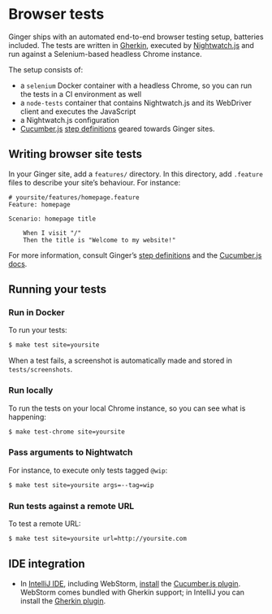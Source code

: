 Browser tests
=============

Ginger ships with an automated end-to-end browser testing setup, batteries 
included. The tests are written in [Gherkin](https://github.com/cucumber/cucumber/wiki/Gherkin),
executed by [Nightwatch.js](http://nightwatchjs.org) and run against a 
Selenium-based headless Chrome instance. 

The setup consists of:

- a `selenium` Docker container with a headless Chrome, so you can run the tests
  in a CI environment as well
- a `node-tests` container that contains Nightwatch.js and its WebDriver client 
  and executes the JavaScript
- a Nightwatch.js configuration
- [Cucumber.js](https://github.com/cucumber/cucumber-js) 
  [step definitions](../tests/features/step_definitions/) geared towards 
  Ginger sites. 
 
Writing browser site tests
--------------------------

In your Ginger site, add a `features/` directory. In this directory, add
`.feature` files to describe your site’s behaviour. For instance:

```gherkin
# yoursite/features/homepage.feature
Feature: homepage

Scenario: homepage title

    When I visit "/"
    Then the title is "Welcome to my website!"
```

For more information, consult Ginger’s [step definitions](../tests/features/step_definitions/)
and the [Cucumber.js docs](https://github.com/cucumber/cucumber-js).

Running your tests
------------------

### Run in Docker

To run your tests:

```bash
$ make test site=yoursite
```

When a test fails, a screenshot is automatically made and stored in 
`tests/screenshots`.

### Run locally

To run the tests on your local Chrome instance, so you can see what is happening:

```bash
$ make test-chrome site=yoursite
```

### Pass arguments to Nightwatch

For instance, to execute only tests tagged `@wip`:

```bash
$ make test site=yoursite args=--tag=wip
```

### Run tests against a remote URL

To test a remote URL:

```bash
$ make test site=yoursite url=http://yoursite.com
```

IDE integration
---------------

* In [IntelliJ IDE](https://www.jetbrains.com/idea/), including WebStorm,
  [install](https://www.jetbrains.com/help/idea/2017.1/preparing-to-use-cucumber-js-test-runner.html)
  the [Cucumber.js plugin](https://plugins.jetbrains.com/plugin/7418-cucumber-js).
  WebStorm comes bundled with Gherkin support; in IntelliJ you can install the
  [Gherkin plugin](https://plugins.jetbrains.com/plugin/7211-gherkin).
